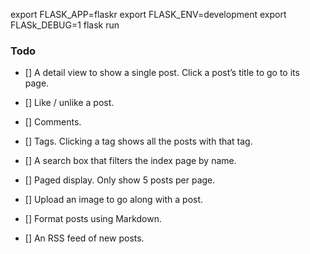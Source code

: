 export FLASK_APP=flaskr
export FLASK_ENV=development
export FLASk_DEBUG=1
flask run

### Todo

- [] A detail view to show a single post. Click a post’s title to go to its page.

- [] Like / unlike a post.

- [] Comments.

- [] Tags. Clicking a tag shows all the posts with that tag.

- [] A search box that filters the index page by name.

- [] Paged display. Only show 5 posts per page.

- [] Upload an image to go along with a post.

- [] Format posts using Markdown.

- [] An RSS feed of new posts.